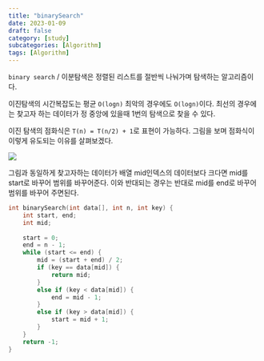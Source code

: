 ```yaml
---
title: "binarySearch"
date: 2023-01-09
draft: false
category: [study]
subcategories: [Algorithm]
tags: [Algorithm]
---
```


`binary search` / 이분탐색은 정렬된 리스트를 절반씩 나눠가며 탐색하는 알고리즘이다.

<!--more-->

이진탐색의 시간복잡도는 평균 `O(logn)` 최악의 경우에도 `O(logn)`이다. 최선의 경우에는 찾고자 하는 데이터가 정 중앙에 있을때 1번의 탐색으로 찾을 수 있다.

이진 탐색의 점화식은 `T(n) = T(n/2) + 1`로 표현이 가능하다. 그림을 보며 점화식이 이렇게 유도되는 이유를 살펴보겠다.

![](/images/study/Algorithms/binarySearch/1.JPG)

그림과 동일하게 찾고자하는 데이터가 배열 mid인덱스의 데이터보다 크다면 mid를 start로 바꾸어 범위를 바꾸어준다. 이와 반대되는 경우는 반대로 mid를 end로 바꾸어 범위를 바꾸어 주면된다.

```c
int binarySearch(int data[], int n, int key) {
    int start, end;
    int mid;
 
    start = 0;
    end = n - 1;
    while (start <= end) {
        mid = (start + end) / 2;
        if (key == data[mid]) {
            return mid;        
        }
        else if (key < data[mid]) {
            end = mid - 1;
        }
        else if (key > data[mid]) {
            start = mid + 1;
        }
    }
    return -1;
}
```